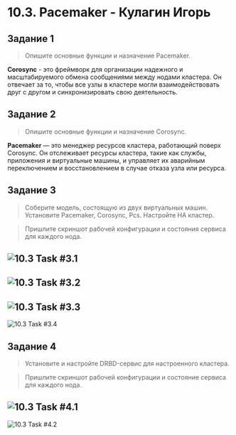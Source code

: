 # 10.3. Pacemaker - Кулагин Игорь
## Задание 1
>Опишите основные функции и назначение Pacemaker.

**Corosync** - это фреймворк для организации надежного и масштабируемого обмена сообщениями между нодами кластера. Он отвечает за то, чтобы все узлы в кластере могли взаимодействовать друг с другом и синхронизировать свою деятельность.

## Задание 2
>Опишите основные функции и назначение Corosync.

**Pacemaker** — это менеджер ресурсов кластера, работающий поверх Corosync. Он отслеживает ресурсы кластера, такие как службы, приложения и виртуальные машины, и управляет их аварийным переключением и восстановлением в случае отказа узла или ресурса.

## Задание 3
>Соберите модель, состоящую из двух виртуальных машин. Установите Pacemaker, Corosync, Pcs. Настройте HA кластер.

>Пришлите скриншот рабочей конфигурации и состояния сервиса для каждого нода.

![10.3 Task #3.1](screenshots/10.3-3.1.png)
---
![10.3 Task #3.2](screenshots/10.3-3.2.png)
---
![10.3 Task #3.3](screenshots/10.3-3.3.png)
---
![10.3 Task #3.4](screenshots/10.3-3.4.png)


## Задание 4
> Установите и настройте DRBD-сервис для настроенного кластера.

> Пришлите скриншот рабочей конфигурации и состояние сервиса для каждого нода.

![10.3 Task #4.1](screenshots/10.3-4.1.png)
---
![10.3 Task #4.2](screenshots/10.3-4.2.png)
